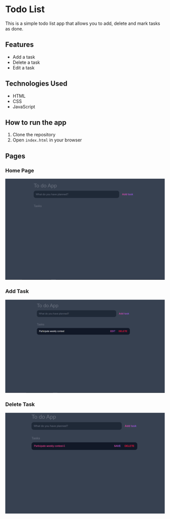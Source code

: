 
# Todo List

This is a simple todo list app that allows you to add, delete and mark tasks as done.

## Features

- Add a task
- Delete a task
- Edit a task

## Technologies Used

- HTML
- CSS
- JavaScript


## How to run the app

1. Clone the repository
2. Open `index.html` in your browser

## Pages
### Home Page
![Home Page](./images/home.png)
### Add Task
![Add Task](./images/addTask.png)
### Delete Task
![Edit Task](./images/editTask.png)


